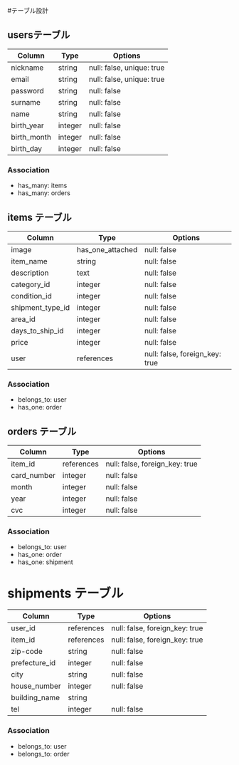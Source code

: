 #テーブル設計

## usersテーブル

| Column      | Type    | Options                   |
| ----------- | ------- | ------------------------- |
| nickname    | string  | null: false, unique: true |
| email       | string  | null: false, unique: true |
| password    | string  | null: false               |
| surname     | string  | null: false               |
| name        | string  | null: false               |
| birth_year  | integer | null: false               |
| birth_month | integer | null: false               |
| birth_day   | integer | null: false               |

### Association

- has_many: items
- has_many: orders

## items テーブル

| Column           | Type              | Options                        |
| ---------------- | ------------------| ------------------------------ |
| image            | has_one_attached  | null: false                    |
| item_name        | string            | null: false                    |
| description      | text              | null: false                    |
| category_id      | integer           | null: false                    |
| condition_id     | integer           | null: false                    |
| shipment_type_id | integer           | null: false                    |
| area_id          | integer           | null: false                    |
| days_to_ship_id  | integer           | null: false                    |
| price            | integer           | null: false                    |
| user             | references        | null: false, foreign_key: true |

### Association

- belongs_to: user
- has_one: order

## orders テーブル

| Column      | Type              | Options                        |
| ----------- | ------------------| ------------------------------ |
| item_id     | references        | null: false, foreign_key: true |
| card_number | integer           | null: false                    |
| month       | integer           | null: false                    |
| year        | integer           | null: false                    |
| cvc         | integer           | null: false                    |

### Association

- belongs_to: user
- has_one: order
- has_one: shipment

# shipments テーブル

 Column         | Type              | Options                        |
| ------------- | ------------------| ------------------------------ |
| user_id       | references        | null: false, foreign_key: true |
| item_id       | references        | null: false, foreign_key: true |
| zip-code      | string            | null: false                    |
| prefecture_id | integer           | null: false                    |
| city          | string            | null: false                    |
| house_number  | integer           | null: false                    |
| building_name | string            |                                |
| tel           | integer           | null: false                    |

### Association

- belongs_to: user
- belongs_to: order
